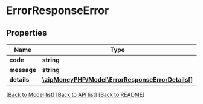 # ErrorResponseError

## Properties
Name | Type | Description | Notes
------------ | ------------- | ------------- | -------------
**code** | **string** |  | 
**message** | **string** |  | 
**details** | [**\zipMoneyPHP/Model\ErrorResponseErrorDetails[]**](ErrorResponseErrorDetails.md) |  | [optional] 

[[Back to Model list]](../README.md#documentation-for-models) [[Back to API list]](../README.md#documentation-for-api-endpoints) [[Back to README]](../README.md)


